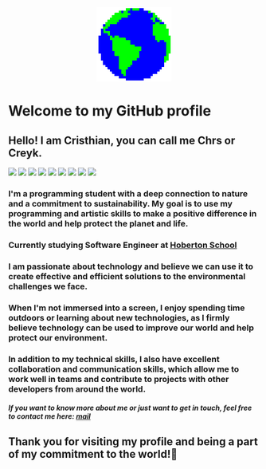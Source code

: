 <p align="center">
    <img alt="Earth" src="https://github.com/jzamora5/jzamora5/raw/main/assets/Earth.gif?raw=true" style="max-width: 100%; display: inline-block;" data-target="animated-image.originalImage">
</p>

 # **Welcome to my GitHub profile**

## Hello! I am Cristhian, you can call me Chrs or Creyk.
<div>
<img src="https://camo.githubusercontent.com/470dcc6……7374796…" data-canonical-src="https://img.shields.io/badge/Flask-000000?style=flat&logo=flask&logoColor=white" style="max-width: 100%;">

<img src="https://camo.githubusercontent.com/3084f13……6c653d6…" data-canonical-src="https://img.shields.io/badge/-MongoDB-4DB33D?style=flat&logo=mongodb&logoColor=FFFFFF" style="max-width: 100%;">

<img src="https://camo.githubusercontent.com/b24c33b……74796c6…" data-canonical-src="https://img.shields.io/badge/-MySQL-F29111?style=flat&logo=mysql&logoColor=FFFFFF" style="max-width: 100%;">

<img src="https://camo.githubusercontent.com/499d407……3939433…" data-canonical-src="https://img.shields.io/badge/C-00599C?style=flat&logo=c&logoColor=white" style="max-width: 100%;">

<img src="https://camo.githubusercontent.com/2b850a3……3d666c6…" data-canonical-src="https://img.shields.io/badge/Amazon_AWS-232F3E?style=flat&logo=amazon-aws&logoColor=white" style="max-width: 100%;">

<img src="https://camo.githubusercontent.com/db0f3d5……653d666…" data-canonical-src="https://img.shields.io/badge/-Firebase-FFA611?style=flat&logo=firebase&logoColor=FFFFFF" style="max-width: 100%;">

<img src="https://camo.githubusercontent.com/ca51e63……3f73747…" data-canonical-src="http://img.shields.io/badge/-Git-F1502F?style=flat&logo=git&logoColor=FFFFFF" style="max-width: 100%;">

<img src="https://camo.githubusercontent.com/e6827dd……796c653…" data-canonical-src="http://img.shields.io/badge/-Github-000000?style=flat&logo=github&logoColor=FFFFFF" style="max-width: 100%;">

<img src="https://camo.githubusercontent.com/dcba282……6973756…" data-canonical-src="http://img.shields.io/badge/-VS%20Code-007ACC?style=flat&logo=visual%20studio%20code&logoColor=white" style="max-width: 100%;">

</div>

### I'm a programming student with a deep connection to nature and a commitment to sustainability. My goal is to use my programming and artistic skills to make a positive difference in the world and help protect the planet and life.
### Currently studying Software Engineer at [Hoberton School](https://www.holbertonschool.com/)

### I am passionate about technology and believe we can use it to create effective and efficient solutions to the environmental challenges we face.
### When I'm not immersed into a screen, I enjoy spending time outdoors or learning about new technologies, as I firmly believe technology can be used to improve our world and help protect our environment.
### In addition to my technical skills, I also have excellent collaboration and communication skills, which allow me to work well in teams and contribute to projects with other developers from around the world.

##### *If you want to know more about me or just want to get in touch, feel free to contact me here: [mail](crisdevs117@gmail.com)*

## **Thank you for visiting my profile and being a part of my commitment to the world!🌱**
